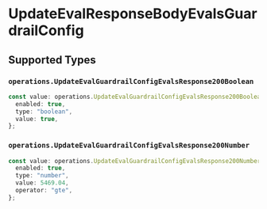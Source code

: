 # UpdateEvalResponseBodyEvalsGuardrailConfig


## Supported Types

### `operations.UpdateEvalGuardrailConfigEvalsResponse200Boolean`

```typescript
const value: operations.UpdateEvalGuardrailConfigEvalsResponse200Boolean = {
  enabled: true,
  type: "boolean",
  value: true,
};
```

### `operations.UpdateEvalGuardrailConfigEvalsResponse200Number`

```typescript
const value: operations.UpdateEvalGuardrailConfigEvalsResponse200Number = {
  enabled: true,
  type: "number",
  value: 5469.04,
  operator: "gte",
};
```

